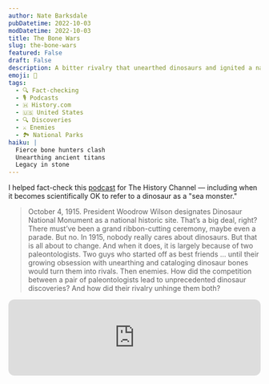 ```yaml
---
author: Nate Barksdale
pubDatetime: 2022-10-03
modDatetime: 2022-10-03
title: The Bone Wars
slug: the-bone-wars
featured: False
draft: False
description: A bitter rivalry that unearthed dinosaurs and ignited a national obsession.
emoji: 🦕
tags:
  - 🔍 Fact-checking
  - 🎙️ Podcasts
  - 🇭 History.com
  - 🇺🇸 United States
  - 🔍 Discoveries
  - ⚔️ Enemies
  - 🏞️ National Parks
haiku: |
  Fierce bone hunters clash
  Unearthing ancient titans
  Legacy in stone
---
```


I helped fact-check this [podcast](https://open.spotify.com/episode/2duO7uepDmUNOOrzyFbpQs?si=wrUfh7cgQ2iGuAemKCptlA) for The History Channel — including when it becomes scientifically OK to refer to a dinosaur as a "sea monster."

> October 4, 1915. President Woodrow Wilson designates Dinosaur National Monument as a national historic site. That’s a big deal, right? There must’ve been a grand ribbon-cutting ceremony, maybe even a parade. But no. In 1915, nobody really cares about dinosaurs. But that is all about to change. And when it does, it is largely because of two paleontologists. Two guys who started off as best friends … until their growing obsession with unearthing and cataloging dinosaur bones would turn them into rivals. Then enemies. How did the competition between a pair of paleontologists lead to unprecedented dinosaur discoveries? And how did their rivalry unhinge them both?

<iframe style="border-radius:12px" src="https://open.spotify.com/embed/episode/2duO7uepDmUNOOrzyFbpQs?utm_source=generator" width="100%" height="152" frameBorder="0" allowfullscreen="" allow="autoplay; clipboard-write; encrypted-media; fullscreen; picture-in-picture" loading="lazy"></iframe>
